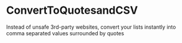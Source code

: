 # ConvertToQuotesandCSV
Instead of unsafe 3rd-party websites, convert your lists instantly into comma separated values surrounded by quotes

